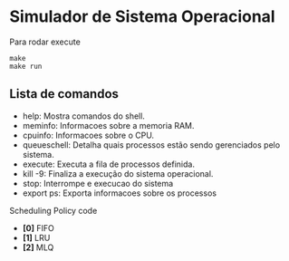 # Simulador de Sistema Operacional

Para rodar execute 
```
make
make run
```

## Lista de comandos
- help:   Mostra comandos do shell.
- meminfo:    Informacoes sobre a memoria RAM.
- cpuinfo:    Informacoes sobre o CPU.
- queueschell:    Detalha quais processos estão sendo gerenciados pelo sistema.
- execute:    Executa a fila de processos definida.
- kill -9:    Finaliza a execução do sistema operacional.
- stop:       Interrompe e execucao do sistema
- export ps:  Exporta informacoes sobre os processos

Scheduling Policy code
- **[0]** FIFO
- **[1]** LRU
- **[2]** MLQ 
